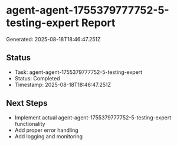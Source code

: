 # agent-agent-1755379777752-5-testing-expert Report

Generated: 2025-08-18T18:46:47.251Z

## Status
- Task: agent-agent-1755379777752-5-testing-expert
- Status: Completed
- Timestamp: 2025-08-18T18:46:47.251Z

## Next Steps
- Implement actual agent-agent-1755379777752-5-testing-expert functionality
- Add proper error handling
- Add logging and monitoring
